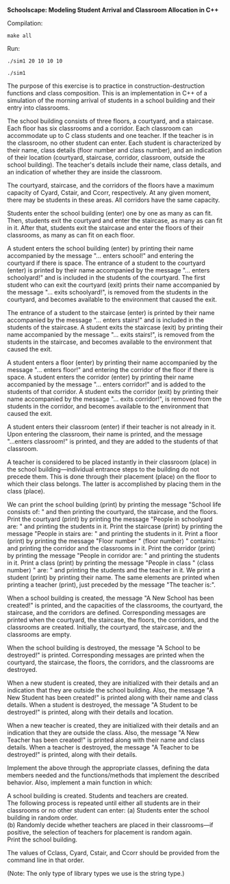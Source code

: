 **Schoolscape: Modeling Student Arrival and Classroom Allocation in C++**


Compilation:

    make all

Run: 

    ./sim1 20 10 10 10

    ./sim1

The purpose of this exercise is to practice in construction-destruction functions and class composition. This is an implementation in C++ of a simulation of the morning arrival of students in a school building and their entry into classrooms.

The school building consists of three floors, a courtyard, and a staircase. Each floor has six classrooms and a corridor. Each classroom can accommodate up to C class students and one teacher. If the teacher is in the classroom, no other student can enter. Each student is characterized by their name, class details (floor number and class number), and an indication of their location (courtyard, staircase, corridor, classroom, outside the school building). The teacher's details include their name, class details, and an indication of whether they are inside the classroom.

The courtyard, staircase, and the corridors of the floors have a maximum capacity of Cyard, Cstair, and Ccorr, respectively. At any given moment, there may be students in these areas. All corridors have the same capacity.

Students enter the school building (enter) one by one as many as can fit. Then, students exit the courtyard and enter the staircase, as many as can fit in it. After that, students exit the staircase and enter the floors of their classrooms, as many as can fit on each floor.

A student enters the school building (enter) by printing their name accompanied by the message "... enters school!" and entering the courtyard if there is space. The entrance of a student to the courtyard (enter) is printed by their name accompanied by the message "... enters schoolyard!" and is included in the students of the courtyard. The first student who can exit the courtyard (exit) prints their name accompanied by the message "... exits schoolyard!", is removed from the students in the courtyard, and becomes available to the environment that caused the exit.

The entrance of a student to the staircase (enter) is printed by their name accompanied by the message "... enters stairs!" and is included in the students of the staircase. A student exits the staircase (exit) by printing their name accompanied by the message "... exits stairs!", is removed from the students in the staircase, and becomes available to the environment that caused the exit.

A student enters a floor (enter) by printing their name accompanied by the message "... enters floor!" and entering the corridor of the floor if there is space. A student enters the corridor (enter) by printing their name accompanied by the message "... enters corridor!" and is added to the students of that corridor. A student exits the corridor (exit) by printing their name accompanied by the message "... exits corridor!", is removed from the students in the corridor, and becomes available to the environment that caused the exit.

A student enters their classroom (enter) if their teacher is not already in it. Upon entering the classroom, their name is printed, and the message "...enters classroom!" is printed, and they are added to the students of that classroom.

A teacher is considered to be placed instantly in their classroom (place) in the school building—individual entrance steps to the building do not precede them. This is done through their placement (place) on the floor to which their class belongs. The latter is accomplished by placing them in the class (place).

We can print the school building (print) by printing the message "School life consists of: " and then printing the courtyard, the staircase, and the floors. Print the courtyard (print) by printing the message "People in schoolyard are: " and printing the students in it. Print the staircase (print) by printing the message "People in stairs are: " and printing the students in it. Print a floor (print) by printing the message "Floor number " ⟨floor number⟩ " contains: " and printing the corridor and the classrooms in it. Print the corridor (print) by printing the message "People in corridor are: " and printing the students in it. Print a class (print) by printing the message "People in class " ⟨class number⟩ " are: " and printing the students and the teacher in it. We print a student (print) by printing their name. The same elements are printed when printing a teacher (print), just preceded by the message "The teacher is:".

When a school building is created, the message "A New School has been created!" is printed, and the capacities of the classrooms, the courtyard, the staircase, and the corridors are defined. Corresponding messages are printed when the courtyard, the staircase, the floors, the corridors, and the classrooms are created. Initially, the courtyard, the staircase, and the classrooms are empty.

When the school building is destroyed, the message "A School to be destroyed!" is printed. Corresponding messages are printed when the courtyard, the staircase, the floors, the corridors, and the classrooms are destroyed.

When a new student is created, they are initialized with their details and an indication that they are outside the school building. Also, the message "A New Student has been created!" is printed along with their name and class details. When a student is destroyed, the message "A Student to be destroyed!" is printed, along with their details and location.

When a new teacher is created, they are initialized with their details and an indication that they are outside the class. Also, the message "A New Teacher has been created!" is printed along with their name and class details. When a teacher is destroyed, the message "A Teacher to be destroyed!" is printed, along with their details.

Implement the above through the appropriate classes, defining the data members needed and the functions/methods that implement the described behavior. Also, implement a main function in which:

  A school building is created.
  Students and teachers are created. \
  The following process is repeated until either all students are in their classrooms or no other student can enter:
  (a) Students enter the school building in random order. \
  (b) Randomly decide whether teachers are placed in their classrooms—if positive, the selection of teachers for placement is random again. \
  Print the school building.

The values of Cclass, Cyard, Cstair, and Ccorr should be provided from the command line in that order.

(Note: The only type of library types we use is the string type.)
